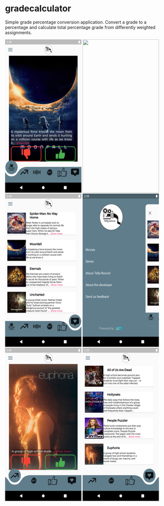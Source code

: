 # gradecalculator

Simple grade percentage conversion application. Convert a grade to a percentage and calculate total percentage grade from differently weighted assignments.

<img src="https://github.com/Usuwana/Tinder-for-Movies/blob/main/assets/demo/one.png" width="250" height="500"> <img src="https://github.com/Usuwana/Tinder-for-Movies/blob/main/assets/demo/two.png" width="250" height="500">
<img src="https://github.com/Usuwana/Tinder-for-Movies/blob/main/assets/demo/three.png" width="250" height="500"> <img src="https://github.com/Usuwana/Tinder-for-Movies/blob/main/assets/demo/four.png" width="250" height="500">
<img src="https://github.com/Usuwana/Tinder-for-Movies/blob/main/assets/demo/five.png" width="250" height="500"> <img src="https://github.com/Usuwana/Tinder-for-Movies/blob/main/assets/demo/six.png" width="250" height="500">
